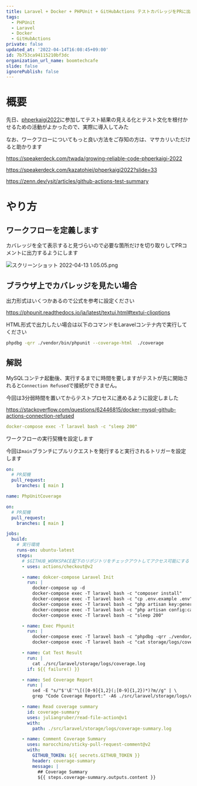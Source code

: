 ```yaml
---
title: Laravel + Docker + PHPUnit + GitHubActions テストカバレッジをPRに出力する
tags:
  - PHPUnit
  - Laravel
  - Docker
  - GitHubActions
private: false
updated_at: '2022-04-14T16:08:45+09:00'
id: 7b753ca94115210bf3dc
organization_url_name: boomtechcafe
slide: false
ignorePublish: false
---
```

# 概要

先日、[phperkaigi2022](https://phperkaigi.jp/2022/)に参加してテスト結果の見える化とテスト文化を根付かせるための活動がよかったので、実際に導入してみた

なお、ワークフローについてもっと良い方法をご存知の方は、マサカリいただけると助かります

https://speakerdeck.com/twada/growing-reliable-code-phperkaigi-2022

https://speakerdeck.com/kazatohiei/phperkaigi2022?slide=33

https://zenn.dev/ysit/articles/github-actions-test-summary

# やり方

## ワークフローを定義します

カバレッジを全て表示すると見づらいので必要な箇所だけを切り取りしてPRコメントに出力するようにします

![スクリーンショット 2022-04-13 1.05.05.png](https://qiita-image-store.s3.ap-northeast-1.amazonaws.com/0/555632/39fd7965-6516-fa12-6735-c8b5807ec9c6.png)

## ブラウザ上でカバレッジを見たい場合

出力形式はいくつかあるので公式を参考に設定ください

https://phpunit.readthedocs.io/ja/latest/textui.html#textui-clioptions

HTML形式で出力したい場合は以下のコマンドをLaravelコンテナ内で実行してください

```bash
phpdbg -qrr ./vendor/bin/phpunit --coverage-html  ./coverage
``` 

## 解説

MySQLコンテナ起動後、実行するまでに時間を要しますがテストが先に開始されると`Connection Refused`で接続ができません。

今回は3分弱時間を置いてからテストプロセスに進めるように設定しました

https://stackoverflow.com/questions/62446815/docker-mysql-github-actions-connection-refused

```yml
docker-compose exec -T laravel bash -c "sleep 200"
```

ワークフローの実行契機を設定します

今回は`main`ブランチにプルリクエストを発行すると実行されるトリガーを設定します

```yml
on:
  # PR契機
  pull_request:
    branches: [ main ]
```


```yml:.github/workflows/test.yml
name: PhpUnitCoverage

on:
  # PR契機
  pull_request:
    branches: [ main ]

jobs:
  build:
    # 実行環境
    runs-on: ubuntu-latest
    steps:
      # $GITHUB_WORKSPACE配下のリポジトリをチェックアウトしてアクセス可能にする
      - uses: actions/checkout@v2

      - name: dokcer-compose Laravel Init
        run: |
          docker-compose up -d
          docker-compose exec -T laravel bash -c "composer install"
          docker-compose exec -T laravel bash -c "cp .env.example .env"
          docker-compose exec -T laravel bash -c "php artisan key:generate"
          docker-compose exec -T laravel bash -c "php artisan config:cache"
          docker-compose exec -T laravel bash -c "sleep 200"

      - name: Exec Phpunit
        run: |
          docker-compose exec -T laravel bash -c "phpdbg -qrr ./vendor/bin/phpunit --coverage-text --colors=never > storage/logs/coverage.log"
          docker-compose exec -T laravel bash -c "cat storage/logs/coverage.log"

      - name: Cat Test Result
        run: |
          cat ./src/laravel/storage/logs/coverage.log
        if: ${{ failure() }}

      - name: Sed Coverage Report
        run: |
          sed -E "s/"$'\E'"\[([0-9]{1,2}(;[0-9]{1,2})*)?m//g" | \
          grep "Code Coverage Report:" -A6 ./src/laravel/storage/logs/coverage.log | sed -e "s/^ *//" | sed -e "s/ *$//" | sed -e "/^ *$/d" > ./src/laravel/storage/logs/coverage-summary.log

      - name: Read coverage summary
        id: coverage-summary
        uses: juliangruber/read-file-action@v1
        with:
          path: ./src/laravel/storage/logs/coverage-summary.log

      - name: Comment Coverage Summary
        uses: marocchino/sticky-pull-request-comment@v2
        with:
          GITHUB_TOKEN: ${{ secrets.GITHUB_TOKEN }}
          header: coverage-summary
          message: |
            ## Coverage Summary
            ${{ steps.coverage-summary.outputs.content }}
```
